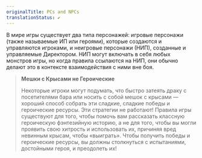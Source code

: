```yaml
---
originalTitle: PCs and NPCs
translationStatus: ✔️
---
```

В мире игры существует два типа персонажей: игровые персонажи (также называемые ИП или героями), которые создаются и управляются игроками, и неигровые персонажи (НИП), созданные и управляемые Директором. НИП могут включать в себя любых монстров игры, но когда правила ссылаются на НИП, они обычно делают это в контексте взаимодействия с ними вне боя.


> **Мешки с Крысами не Героические**
>
> Некоторые игроки могут подумать, что быстро затеять драку с посетителями бара или носить с собой мешок с крысами — хороший способ собрать эти сладкие, сладкие победы и героические ресурсы. Эти стратегии не работают! Правила игры существуют для того, чтобы помочь вам рассказать классную героическую фэнтезийную историю, а не для того, чтобы вы могли проявить свою хитрость и использовать их, причиняя вред невинным крысам, чтобы «выиграть». Чтобы получить победы и героические ресурсы, вы должны столкнуться с испытаниями, достойными героя, и преодолеть их!
